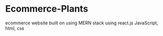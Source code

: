 # Ecommerce-Plants
ecommerce website built on using MERN stack using react.js JavaScript, html, css 

